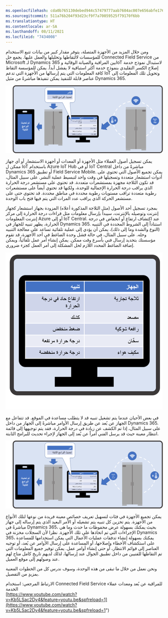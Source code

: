 ```yaml
---
ms.openlocfilehash: cda0b765130debed944c57479777aab7604ac007e656abfe1768f6cd2f25b73a
ms.sourcegitcommit: 511a76b204f93d23cf9f7a70059525f79170f6bb
ms.translationtype: HT
ms.contentlocale: ar-SA
ms.lasthandoff: 08/11/2021
ms.locfileid: "7434008"
---
```

ومن خلال المزيد من الأجهزة المتصلة، يتوفر مقدار كبير من بيانات تتبع الاستخدام للمؤسسات لالتقاطها وتحليلها والعمل عليها.  يجمع حل Connected Field Service من Microsoft لـ Dynamics 365 بين المراقبة والصيانة الوقائية وIoT لاستبدال نموذج خدمة إصلاح الكسر التقليدي بنموذج خدمة أكثر استباقية لا يفشل أبداً. يمكن للمؤسسة التقاط كافة المعلومات التي يتم إرسالها من الأجهزة التي تدعم IoT وتحويل تلك المعلومات إلى عناصر قابلة للتنفيذ يمكن تنفيذها مباشرةً من مثيل Dynamics 365.  

![رسم تخطيطي للمعلومات التي يتم إرسالها من الأجهزة التي تدعم IoT.](../media/1-rm-unit1.png)  

يمكن تسجيل أصول العملاء مثل الأجهزة أو المعدات أو أجهزة الاستشعار أو أي جهاز ممكن ل IoT باستخدام Azure IoT Hub أو في IoT Central مباشرةً من داخل Dynamics 365 أو تطبيق Field Service Mobile. يمكن تجميع الأصول التي تحتوي على أدوات استشعار متعددة وتسجيلها في وقت واحد لتبسيط عملية النشر. على سبيل المثال، قد تكون الثلاجة مجهزة بمستشعرات متعددة. قد تحتوي على مستشعر درجة الحرارة الذي يراقب درجة الحرارة الإجمالية للوحدة، ولكنها قد تحتوي أيضاً على مستشعرات رطوبة متعددة تراقب مستويات رطوبة محددة في مناطق محددة. قد تحتوي حتى على مستشعر الحركة الذي يراقب عدد المرات التي يتم فيها فتح باب الوحدة.       

بمجرد تسجيل أحد الأصول (مثل الثلاجة المذكورة أعلاه) المزودة بجهاز استشعار كجهاز إنترنت وتوصيله بالإنترنت، سيبدأ بإرسال معلومات مثل قراءات درجة الحرارة إلى مركز إنترنت المعلومات Azure أو إلى IoT Central. عند اكتشاف ارتفاع أو انخفاض في درجة الحرارة، يظهر تنبيه للجهاز في Dynamics 365. استناداً إلى الشروط المحددة في التنبيه (النوع والشدة وما إلى ذلك)، يمكن أن يؤدي إلى عملية تلقائية تساعد على معالجة التنبيه وحله. على سبيل المثال، في حالة فشل وحدة الضاغط في أحد الأجهزة، قد تقوم مؤسستك بتحديد إرسال فني بأسرع وقت ممكن. يمكن إنشاء أمر عمل تلقائياً، ويمكن إضافة الضاغط المحدد اللازم لحل المشكلة إلى أمر العمل كجزء ضروري.    

![قائمة بالأجهزة والتنبيهات المقترنة بها.](../media/2-rm-unit1.png) 

في بعض الأحيان عندما يتم تشغيل تنبيه قد لا يتطلب مساعدة في الموقع. قد تتفاعل مع الجهاز عن بُعد عن طريق إرسال الأوامر مباشرةً إلى الجهاز من داخل Dynamics 365. على سبيل المثال، إذا تم الكشف عن زيادة في درجة الحرارة، فقد يتم توجيهها إلى قائمة انتظار معينة حيث قد يرسل الفني أمراً عن بُعد إلى الجهاز لإجراء تحديث للبرامج الثابتة.  

![رسم تخطيطي لتنبيه تم اكتشافه، وقائمة انتظار يتم توجيهه إليها، وفني إرسال أمر عن بُعد إلى الجهاز لتحديث البرامج الثابتة.](../media/3-rm-unit1.png)     
 
يمكن تجميع الأجهزة في فئات لتسهيل تعريف خصائص معينة فريدة من نوعها لتلك الأنواع من الأجهزة. يتم تخزين كل تنبيه يتم تشغيله أو الأمر البعيد الذي يتم إرساله إلى جهاز مباشرةً في Dynamics 365، بحيث يمكنك بسهولة عرض محفوظات ما حدث وما هي الإجراءات التي تم اتخاذها على تلك الأجهزة. نظرا لأن السجلات مخزنة في Dynamics 365، يمكنك بسهولة إنشاء تدفقات عمليات الأعمال التي يمكن استخدامها للمساعدة على استكشاف الأخطاء وإصلاحها، أو المساعدة على إرسال الأوامر عن بُعد، أو توجيه العناصر إلى قوائم الانتظار، أو حتى إنشاء أوامر عمل. يمكن توفير جميع المعلومات التي تم التقاطها للفنيين من داخل تطبيق الجوال عند إرسالها، لذلك لديهم تاريخ كامل متاح لهم عند وصولهم إلى موقع العميل.      

ونحن نعمل من خلال ما تبقى من هذه الوحدة، وسوف ندرس كل من الخطوات المعنية بمزيدٍ من التفصيل.  


<!--note from editor: The URL is visible - is that what you want?--> 


الارتباط المرجعي: استخدام Connected Field Service للمراقبة عن بُعد ومعدات عملاء الخدمة  
[https://www.youtube.com/watch?v=Kb5LSac2Dy4&feature=youtu.be&spfreload=1](https://www.youtube.com/watch?v=Kb5LSac2Dy4&feature=youtu.be&spfreload=1")
